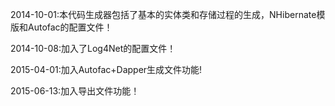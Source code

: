 
2014-10-01:本代码生成器包括了基本的实体类和存储过程的生成，NHibernate模版和Autofac的配置文件！

2014-10-08:加入了Log4Net的配置文件！

2015-04-01:加入Autofac+Dapper生成文件功能!

2015-06-13:加入导出文件功能！